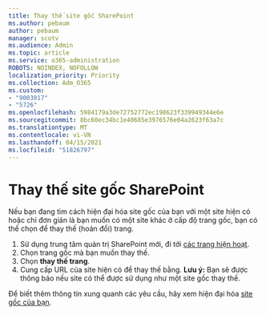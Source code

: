 ```yaml
---
title: Thay thế site gốc SharePoint
ms.author: pebaum
author: pebaum
manager: scotv
ms.audience: Admin
ms.topic: article
ms.service: o365-administration
ROBOTS: NOINDEX, NOFOLLOW
localization_priority: Priority
ms.collection: Adm_O365
ms.custom:
- "9003017"
- "5726"
ms.openlocfilehash: 5984179a3de72752772ec198623f339949344e6e
ms.sourcegitcommit: 8bc60ec34bc1e40685e3976576e04a2623f63a7c
ms.translationtype: MT
ms.contentlocale: vi-VN
ms.lasthandoff: 04/15/2021
ms.locfileid: "51826797"
---
```

# <a name="replace-the-sharepoint-root-site"></a>Thay thế site gốc SharePoint
Nếu bạn đang tìm cách hiện đại hóa site gốc của bạn với một site hiện có hoặc chỉ đơn giản là bạn muốn có một site khác ở cấp độ trang gốc, bạn có thể chọn để thay thế (hoán đổi) trang.

1. Sử dụng trung tâm quản trị SharePoint mới, đi tới [các trang hiện hoạt](https://admin.microsoft.com/sharepoint?page=siteManagement&modern=true).
2. Chọn trang gốc mà bạn muốn thay thế.
3. Chọn **thay thế trang**.
4. Cung cấp URL của site hiện có để thay thế bằng. **Lưu ý:** Bạn sẽ được thông báo nếu site có thể được sử dụng như một site gốc thay thế.

Để biết thêm thông tin xung quanh các yêu cầu, hãy xem hiện đại hóa [site gốc của bạn](https://docs.microsoft.com/sharepoint/modern-root-site).

